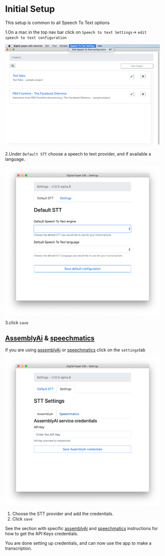 # Initial Setup

This setup is common to all Speech To Text options

1.On a mac in the top nav bar click on `Speech to text Settings`→ `edit speech to text configuration`

![click on Speech to text Settings&#x2192; edit speech to text configuration](.gitbook/assets/screen-shot-2020-02-05-at-4.20.41-pm%20%281%29.png)

2.Under `Default STT` choose a speech to text provider, and if available a language.

![choose a speech to text provider, and if available a language](.gitbook/assets/screen-shot-2020-02-05-at-4.22.40-pm.png)

3.click `save`

##  [AssemblyAi](speech-to-text/assemblyai.md) & [speechmatics](speech-to-text/speechmatics.md) 

 if you are using [assemblyAi](speech-to-text/assemblyai.md) or [speechmatics](speech-to-text/speechmatics.md) click on the  `settings`tab

![add the API credentials.](.gitbook/assets/screen-shot-2020-02-05-at-4.25.24-pm.png)



1. Choose the STT provider and add the credentials.
2. Click `save`

See the section with specific [assemblyAi](speech-to-text/assemblyai.md) and [speechmatics](speech-to-text/speechmatics.md) instructions for how to get the API Keys credentials.

You are done setting up credentials, and can now use the app to make a transcription.

